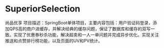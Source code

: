 # SuperiorSelection
尚品优享
项目描述：SpringBoot单体项目，主要内容包括：用户验证码登录，添加QPS高的商户进缓存，并解决经典的缓存问题，保证了数据库和缓存的双写一致。实现了优惠券秒杀功能，解决超卖和一人一单问题并完成异步优化。实现关注推送和点赞排行榜功能，以及页面的UV和PV统计。
